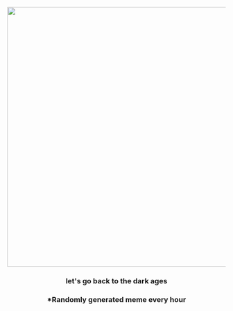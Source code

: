 <p align="center">
        <img src="https://i.redd.it/0qun315mt0c91.jpg" width="600" height="600">
        </p>
        <h3 align="center">let's go back to the dark ages</h3>
        <h3 align="center">*Randomly generated meme every hour</h3>
    